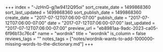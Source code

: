 +++
index = "-JzHnG-gj1w9412Q95oi"
sort_create_date = 1499868360
sort_last_updated = 1499868360
sort_publish_date = 1499868360
create_date = "2017-07-12T07:06:00-07:00"
publish_date = "2017-07-12T07:06:00-07:00"
date = "2017-07-12T07:06:00-07:00"
last_updated = "2017-07-12T07:06:00-07:00"
preview_url = "eb8981aa-9adc-2023-ca05-6f96b13c76c4"
name = "wordnik"
title = "wordnik"
is_column = false
reviews_tags = ""
notes_tags = ["notes/wordnik-wants-to-add-1000000-missing-words-to-the-dictionary.md"]
+++

